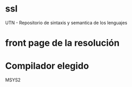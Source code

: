 # ssl
UTN - Repositorio de sintaxis y semantica de los lenguajes

# front page de la resolución

# Compilador elegido 
MSYS2